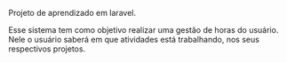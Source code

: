 Projeto de aprendizado em laravel.

Esse sistema tem como objetivo realizar uma gestão de horas do usuário. Nele o usuário saberá em que atividades está trabalhando, nos seus respectivos projetos.
